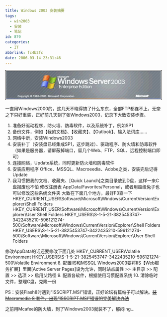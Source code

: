 ```yaml
---
title: Windows 2003 安装摘要
tags:
  - win2003
  - 安装
  - 笔记
id: 870
categories:
  - IT
abbrlink: fc4b2fc
date: 2006-03-14 23:31:46
---
```


![](/images/2006/03/14_2006-3-315853782_12716.gif)

一直用Windows2000的，这几天不晓得搞了什么东东，全部FTP都连不上，无奈之下只好重装，正好前几天刻了张Windows2003，记录下大致安装步骤。

1.  准备好驱动程序，防火墙、防毒软件，以及系统补丁，例如SP1
2.  备份文件，例如【我的文档】、【收藏夹】、【Outlook】、输入法词库&hellip;&hellip;
3.  网络中断，安装Windows2003
4.  安装补丁（安装盘已经集成SP1，这步跳过）、驱动程序、防火墙和防毒软件（如果是服务器，请屏蔽掉端口，留几个Web、FTP、SQL、远程控制端口即可）
5.  连接网络，Update系统，同时更新防火墙和防毒软件
6.  安装应用程序
  Office、MSSQL、Macroeedia、Adobe之类，安装完后记得Update
7.  我习惯把我的文档、收藏夹、[Quick Launch]之类目录放到D盘，这样一来C盘报废也不怕
  修改注册表 AppData/Favorites/Personal，或者用超级兔子也可以修改这些系统文件夹
  大致在下面几个地方，最好F3查一下
  HKEY_CURRENT_USER\Software\Microsoft\Windows\CurrentVersion\Explorer\Shell Folders
  HKEY_CURRENT_USER\Software\Microsoft\Windows\CurrentVersion\Explorer\User Shell Folders
  HKEY_USERS\S-1-5-21-3825453747-3422435210-596121274-500\Software\Microsoft\Windows\CurrentVersion\Explorer\Shell Folders
  HKEY_USERS\S-1-5-21-3825453747-3422435210-596121274-500\Software\Microsoft\Windows\CurrentVersion\Explorer\User Shell Folders

  修改AppData的话还要修改下面几处
  HKEY_CURRENT_USER\Volatile Environment
  HKEY_USERS\S-1-5-21-3825453747-3422435210-596121274-500\Volatile Environment
8.  配置IIS和MSSQL
  Windows2003要将IIS【Web服务扩展】里面[Active Server Pages]设为允许，同时站点属性 &gt;&gt; 主目录 &gt;&gt; 配置 &gt;&gt; 选项 &gt;&gt; 启用父路径
9.  配置各软件，根据使用习惯配置系统
10.  清除临时文件，整理C盘，克隆一份

PS：安装Flash8时遇到&ldquo;ISSCRIPT.MSI&rdquo;错误，正好论坛有篇帖子可以解决。~~[装Macromedia 8 套件，出现&ldquo;ISSCRIPT.MSI&rdquo;错误的完美解决办法](/bbs/a/a.asp?BoardID=350&amp;ID=11033&amp;q=1&amp;r=453)~~

之前用Mcafee的防火墙，到了Windows2003就装不了，郁闷ing...